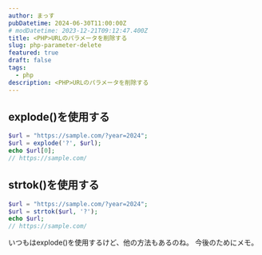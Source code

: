 ```yaml
---
author: まっす
pubDatetime: 2024-06-30T11:00:00Z
# modDatetime: 2023-12-21T09:12:47.400Z
title: <PHP>URLのパラメータを削除する
slug: php-parameter-delete
featured: true
draft: false
tags:
  - php
description: <PHP>URLのパラメータを削除する
---
```


<!-- ## Table of contents -->

## explode()を使用する

```php
$url = "https://sample.com/?year=2024";
$url = explode('?', $url);
echo $url[0];
// https://sample.com/
```

## strtok()を使用する

```php
$url = "https://sample.com/?year=2024";
$url = strtok($url, '?');
echo $url;
// https://sample.com/
```

いつもはexplode()を使用するけど、他の方法もあるのね。
今後のためにメモ。

